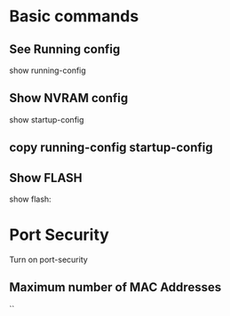 # Basic commands
## See Running config
show running-config

## Show NVRAM config
show startup-config

## copy running-config startup-config

## Show FLASH
show flash:

# Port Security
Turn on port-security

## Maximum number of MAC Addresses
``
